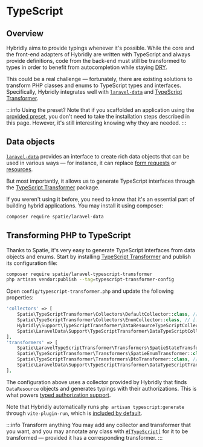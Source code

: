 # TypeScript

## Overview

Hybridly aims to provide typings whenever it's possible. While the core and the front-end adapters of Hybridly are written with TypeScript and always provide definitions, code from the back-end must still be transformed to types in order to benefit from autocompletion while staying [DRY](https://en.wikipedia.org/wiki/Don%27t_repeat_yourself).

This could be a real challenge — fortunately, there are existing solutions to transform PHP classes and enums to TypeScript types and interfaces. Specifically, Hybridly integrates well with [`laravel-data`](https://github.com/spatie/laravel-data) and [TypeScript Transformer](https://github.com/spatie/laravel-typescript-transformer).

:::info Using the preset?
Note that if you scaffolded an application using the [provided preset](./installation.md#preset), you don't need to take the installation steps described in this page.
However, it's still interesting knowing why they are needed.
:::


## Data objects

[`laravel-data`](https://github.com/spatie/laravel-data) provides an interface to create rich data objects that can be used in various ways — for instance, it can replace [form requests](https://laravel.com/docs/9.x/validation#form-request-validation) or [resources](https://laravel.com/docs/9.x/eloquent-resources).

But most importantly, it allows us to generate TypeScript interfaces through the [TypeScript Transformer](https://github.com/spatie/laravel-typescript-transformer) package.

If you weren't using it before, you need to know that it's an essential part of building hybrid applications. You may install it using composer:

```bash
composer require spatie/laravel-data
```

## Transforming PHP to TypeScript

Thanks to Spatie, it's very easy to generate TypeScript interfaces from data objects and enums. Start by installing [TypeScript Transformer](https://github.com/spatie/laravel-typescript-transformer) and publish its configuration file:

```bash
composer require spatie/laravel-typescript-transformer
php artisan vendor:publish --tag=typescript-transformer-config
```

Open `config/typescript-transformer.php` and update the following properties:

```php
'collectors' => [
    Spatie\TypeScriptTransformer\Collectors\DefaultCollector::class, // [!code --]
    Spatie\TypeScriptTransformer\Collectors\EnumCollector::class, // [!code ++]
    Hybridly\Support\TypeScriptTransformer\DataResourceTypeScriptCollector::class, // [!code ++]
    Spatie\LaravelData\Support\TypeScriptTransformer\DataTypeScriptCollector::class, // [!code ++]
],
'transformers' => [
    Spatie\LaravelTypeScriptTransformer\Transformers\SpatieStateTransformer::class,  // [!code --]
    Spatie\TypeScriptTransformer\Transformers\SpatieEnumTransformer::class, // [!code --]
    Spatie\TypeScriptTransformer\Transformers\DtoTransformer::class, // [!code --]
    Spatie\LaravelData\Support\TypeScriptTransformer\DataTypeScriptTransformer::class, // [!code ++]
],
```

The configuration above uses a collector provided by Hybridly that finds `DataResource` objects and generates typings with their authorizations. This is what powers [typed authorization support](./authorization.md).

Note that Hybridly automatically runs `php artisan typescript:generate` through `vite-plugin-run`, which is [included by default](../configuration/vite.md#run).

:::info Transform anything
You may add any collector and transformer that you want, and you may annotate any class with [`#[TypeScript]`](https://spatie.be/docs/typescript-transformer/v2/usage/annotations) for it to be transformed — provided it has a corresponding transformer.
:::
